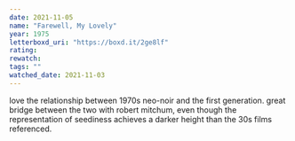 ```yaml
---
date: 2021-11-05
name: "Farewell, My Lovely"
year: 1975
letterboxd_uri: "https://boxd.it/2ge8lf"
rating: 
rewatch: 
tags: ""
watched_date: 2021-11-03
---
```


love the relationship between 1970s neo-noir and the first generation. great bridge between the two with robert mitchum, even though the representation of seediness achieves a darker height than the 30s films referenced.

